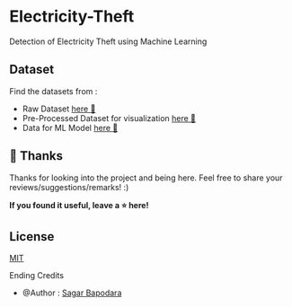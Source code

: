 # Electricity-Theft

Detection of Electricity Theft using Machine Learning

## Dataset 

Find the datasets from : 

- Raw Dataset [here 🔗](https://drive.google.com/file/d/1QqJ2KUdSo7vNDc2zM3dHYHRV81SRRs43/view?usp=sharing)
- Pre-Processed Dataset for visualization [here 🔗](https://drive.google.com/file/d/1RoU-Hlcq_iSKd3QHz7lEMOESwktaIma3/view?usp=sharing)
- Data for ML Model [here 🔗](https://drive.google.com/file/d/1xSNF3ZrUlLMlO3mfY9ldF_L-PP1VPvKh/view?usp=sharing)

## 🚀 Thanks

Thanks for looking into the project and being here. Feel free to share your reviews/suggestions/remarks! :)

**If you found it useful, leave a ⭐ here!**

## License

[MIT](https://choosealicense.com/licenses/mit/)

Ending Credits 
- @Author : [Sagar Bapodara](https://www.linkedin.com/in/sagar-bapodara/)
